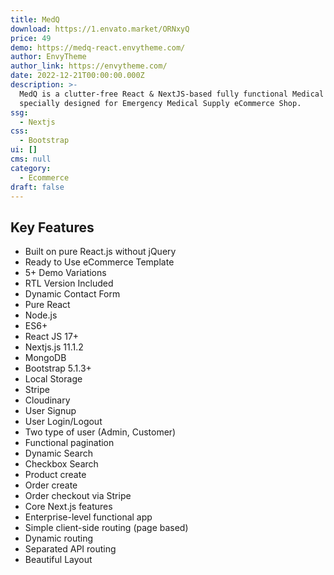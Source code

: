 ```yaml
---
title: MedQ
download: https://1.envato.market/ORNxyQ
price: 49
demo: https://medq-react.envytheme.com/
author: EnvyTheme
author_link: https://envytheme.com/
date: 2022-12-21T00:00:00.000Z
description: >-
  MedQ is a clutter-free React & NextJS-based fully functional Medical template
  specially designed for Emergency Medical Supply eCommerce Shop.
ssg:
  - Nextjs
css:
  - Bootstrap
ui: []
cms: null
category:
  - Ecommerce
draft: false
---
```

## Key Features

- Built on pure React.js without jQuery
- Ready to Use eCommerce Template
- 5+ Demo Variations
- RTL Version Included
- Dynamic Contact Form
- Pure React
- Node.js
- ES6+
- React JS 17+
- Nextjs.js 11.1.2
- MongoDB
- Bootstrap 5.1.3+
- Local Storage
- Stripe
- Cloudinary
- User Signup
- User Login/Logout
- Two type of user (Admin, Customer)
- Functional pagination
- Dynamic Search
- Checkbox Search
- Product create
- Order create
- Order checkout via Stripe
- Core Next.js features
- Enterprise-level functional app
- Simple client-side routing (page based)
- Dynamic routing
- Separated API routing
- Beautiful Layout

